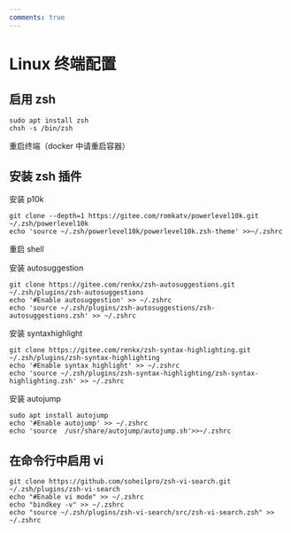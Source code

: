 ```yaml
---
comments: true
---
```

# Linux 终端配置

## 启用 zsh
```
sudo apt install zsh
chsh -s /bin/zsh
```
重启终端（docker 中请重启容器）

## 安装 zsh 插件

安装 p10k
```
git clone --depth=1 https://gitee.com/romkatv/powerlevel10k.git ~/.zsh/powerlevel10k
echo 'source ~/.zsh/powerlevel10k/powerlevel10k.zsh-theme' >>~/.zshrc
```
重启 shell


安装 autosuggestion
```
git clone https://gitee.com/renkx/zsh-autosuggestions.git ~/.zsh/plugins/zsh-autosuggestions
echo '#Enable autosuggestion' >> ~/.zshrc
echo 'source ~/.zsh/plugins/zsh-autosuggestions/zsh-autosuggestions.zsh' >> ~/.zshrc
```

安装 syntaxhighlight
```
git clone https://gitee.com/renkx/zsh-syntax-highlighting.git ~/.zsh/plugins/zsh-syntax-highlighting
echo '#Enable syntax highlight' >> ~/.zshrc
echo 'source ~/.zsh/plugins/zsh-syntax-highlighting/zsh-syntax-highlighting.zsh' >> ~/.zshrc
```

安装 autojump
```
sudo apt install autojump
echo '#Enable autojump' >> ~/.zshrc
echo 'source  /usr/share/autojump/autojump.sh'>>~/.zshrc
```

## 在命令行中启用 vi
```
git clone https://github.com/soheilpro/zsh-vi-search.git ~/.zsh/plugins/zsh-vi-search
echo "#Enable vi mode" >> ~/.zshrc
echo "bindkey -v" >> ~/.zshrc
echo "source ~/.zsh/plugins/zsh-vi-search/src/zsh-vi-search.zsh" >> ~/.zshrc
```
